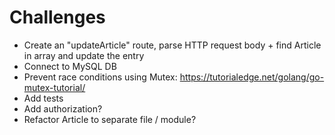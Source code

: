 # Challenges

- Create an "updateArticle" route, parse HTTP request body + find Article in array and update the entry
- Connect to MySQL DB
- Prevent race conditions using Mutex: https://tutorialedge.net/golang/go-mutex-tutorial/
- Add tests
- Add authorization?
- Refactor Article to separate file / module?
